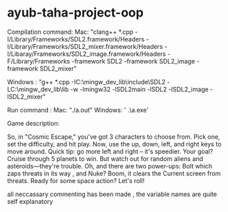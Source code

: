 # ayub-taha-project-oop
Compilation command:
Mac:
"clang++ *.cpp -I/Library/Frameworks/SDL2.framework/Headers -I/Library/Frameworks/SDL2_mixer.framework/Headers -I/Libaray/Frameworks/SDL2_image.framework/Headers -F/Library/Frameworks -framework SDL2 -framework SDL2_image -framework SDL2_mixer"

Windows : "g++ *.cpp -IC:\mingw_dev_lib\include\SDL2 -LC:\mingw_dev_lib\lib -w -lmingw32 -lSDL2main -lSDL2 -lSDL2_image -lSDL2_mixer"

Run command :
Mac:
"./a.out"
Windows: ' .\a.exe'

Game description:

So, in "Cosmic Escape," you've got 3 characters to choose from. Pick one, set the difficulty, and hit play. Now, use the up, down, left, and right keys to move around. Quick tip: go more left and right – it's speedier. Your goal? Cruise through 5 planets to win. But watch out for random aliens and asteroids—they're trouble. Oh, and there are two power-ups: Bolt which zaps threats in its way , and Nuke? Boom, it clears the Current screen from threats. Ready for some space action? Let's roll!

all neccassary commenting has been made , the variable names are quite self explanatory
